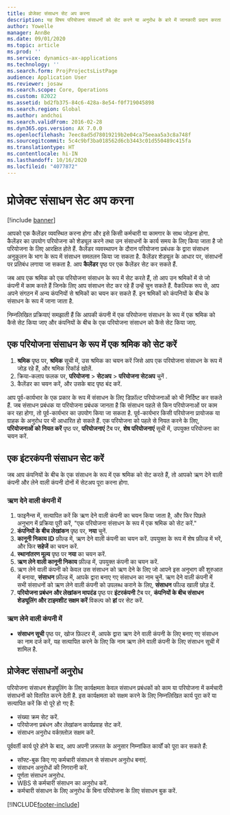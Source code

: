 ```yaml
---
title: प्रोजेक्ट संसाधन सेट अप करना
description: यह विषय परियोजना संसाधनों को सेट करने या अनुरोध के बारे में जानकारी प्रदान करता है.
author: Yowelle
manager: AnnBe
ms.date: 09/01/2020
ms.topic: article
ms.prod: ''
ms.service: dynamics-ax-applications
ms.technology: ''
ms.search.form: ProjProjectsListPage
audience: Application User
ms.reviewer: josaw
ms.search.scope: Core, Operations
ms.custom: 82022
ms.assetid: bd2fb375-84c6-428a-8e54-f0f719045898
ms.search.region: Global
ms.author: andchoi
ms.search.validFrom: 2016-02-28
ms.dyn365.ops.version: AX 7.0.0
ms.openlocfilehash: 7eec8ad5d78019219b2e04ca75eeaa5a3c8a748f
ms.sourcegitcommit: 5c4c9bf3ba018562d6cb3443c01d550489c415fa
ms.translationtype: HT
ms.contentlocale: hi-IN
ms.lasthandoff: 10/16/2020
ms.locfileid: "4077872"
---
```

# <a name="set-up-project-resources"></a>प्रोजेक्ट संसाधन सेट अप करना

[!include [banner](../includes/banner.md)]

आपको एक कैलेंडर व्यवस्थित करना होगा और इसे किसी कर्मचारी या कामगार के साथ जोड़ना होगा. कैलेंडर का उपयोग परियोजना को शेड्यूल करने तथा उन संसाधनों के कार्य समय के लिए किया जाता है जो परियोजना के लिए आरक्षित होते हैं. कैलेंडर व्यवस्थापन के दौरान परियोजना प्रबंधक के द्वारा संसाधन अनुकूलन के भाग के रूप में संसाधन समतलन किया जा सकता है. कैलेंडर शेड्यूल के आधार पर, संसाधनों पर प्रतिबंध लगाया जा सकता है. आप **कैलेंडर** पृष्ठ पर एक कैलेंडर सेट कर सकते हैं.

जब आप एक श्रमिक को एक परियोजना संसाधन के रूप में सेट करते हैं, तो आप उन श्रमिकों में से जो कंपनी में काम करते हैं जिनके लिए आप संसाधन सेट कर रहे हैं उन्हें चुन सकते हैं. वैकल्पिक रूप से, आप अपने संगठन में अन्य कंपनियों से श्रमिकों का चयन कर सकते हैं. इन श्रमिकों को कंपनियों के बीच के संसाधन के रूप में जाना जाता है.

निम्नलिखित प्रक्रियाएं समझाती हैं कि आपकी कंपनी में एक परियोजना संसाधन के रूप में एक श्रमिक को कैसे सेट किया जाए और कंपनियों के बीच के एक परियोजना संसाधन को कैसे सेट किया जाए.

## <a name="set-up-a-worker-as-a-project-resource"></a>एक परियोजना संसाधन के रूप में एक श्रमिक को सेट करें

1. **श्रमिक** पृष्ठ पर, **श्रमिक** सूची में, उस श्रमिक का चयन करें जिसे आप एक परियोजना संसाधन के रूप में जोड़ रहे हैं, और श्रमिक रिकॉर्ड खोलें.
2. क्रिया-कलाप फलक पर, **परियोजना** &gt; **सेटअप** &gt; **परियोजना सेटअप** चुनें .
3. कैलेंडर का चयन करें, और उसके बाद पृष्ठ बंद करें.

आप पूर्व-कार्यभार के एक प्रकार के रूप में संसाधन के लिए डिफ़ॉल्ट परियोजनाओं को भी निर्दिष्ट कर सकते हैं. जब संसाधन प्रबंधक या परियोजना प्रबंधक जानता है कि संसाधन पहले से किन परियोजनाओं पर काम कर रहा होगा, तो पूर्व-कार्यभार का उपयोग किया जा सकता है. पूर्व-कार्यभार किसी परियोजना प्रायोजक या ग्राहक के अनुरोध पर भी आधारित हो सकते हैं. एक परियोजना को पहले से नियत करने के लिए, **परियोजनाओं को नियत करें** पृष्ठ पर, **परियोजनाएं** टैब पर, **शेष परियोजनाएं** सूची में, उपयुक्त परियोजना का चयन करें.

## <a name="set-up-an-intercompany-resource"></a>एक इंटरकंपनी संसाधन सेट करें

जब आप कंपनियों के बीच के एक संसाधन के रूप में एक श्रमिक को सेट करते हैं, तो आपको ऋण देने वाली कंपनी और लेने वाली कंपनी दोनों में सेटअप पूरा करना होगा.

### <a name="in-the-lending-company"></a>ऋण देने वाली कंपनी में

1. फाइनैन्स में, सत्यापित करें कि ऋण देने वाली कंपनी का चयन किया जाता है, और फिर पिछले अनुभाग में प्रक्रिया पूरी करें, "एक परियोजना संसाधन के रूप में एक श्रमिक को सेट करें."
2. **कंपनियों के बीच लेखांकन** पृष्ठ पर, **नया** चुनें.
3. **कानूनी निकाय ID** फ़ील्ड में, ऋण देने वाली कंपनी का चयन करें. उपयुक्त के रूप में शेष फ़ील्ड में भरें, और फिर **सहेजें** का चयन करें.
4. **स्थानांतरण मूल्य** पृष्ठ पर **नया** का चयन करें.
5. **ऋण लेने वाली कानूनी निकाय** फ़ील्ड में, उपयुक्त कंपनी का चयन करें.
6. ऋण लेने वाली कंपनी को केवल उस संसाधन को ऋण देने के लिए जो आपने इस अनुभाग की शुरुआत में बनाया, **संसाधन** फ़ील्ड में, आपके द्वारा बनाए गए संसाधन का नाम चुनें. ऋण देने वाली कंपनी में सभी संसाधनों को ऋण लेने वाली कंपनी को उपलब्ध कराने के लिए, **संसाधन** फील्ड खाली छोड़ दें.
7. **परियोजना प्रबंधन और लेखांकन मापदंड** पृष्ठ पर **इंटरकंपनी** टैब पर, **कंपनियों के बीच संसाधन शेड्यूलिंग और टाइमशीट सक्षम करें** विकल्प को **हां** पर सेट करें.

### <a name="in-the-borrowing-company"></a>ऋण लेने वाली कंपनी में

- **संसाधन सूची** पृष्ठ पर, खोज फ़िल्टर में, आपके द्वारा ऋण देने वाली कंपनी के लिए बनाए गए संसाधन का नाम दर्ज करें, यह सत्यापित करने के लिए कि नाम ऋण लेने वाली कंपनी के लिए संसाधन सूची में शामिल है.

## <a name="request-project-resources"></a>प्रोजेक्ट संसाधनों अनुरोध
परियोजना संसाधन शेड्यूलिंग के लिए कार्यक्षमता केवल संसाधन प्रबंधकों को काम या परियोजना में कर्मचारी संसाधनों को वितरित करने देती है. इस कार्यक्षमता को सक्षम करने के लिए निम्नलिखित कार्य पूरा करें या सत्यापित करें कि वो पूरे हो गए हैं:

- संख्या क्रम सेट करें.
- परियोजना प्रबंधन और लेखांकन कार्यप्रवाह सेट करें.
- संसाधन अनुरोध वर्कफ़्लोज़ सक्षम करें.

पूर्ववर्ती कार्य पूरे होने के बाद, आप अपनी ज़रूरत के अनुसार निम्नांकित कार्यों को पूरा कर सकते हैं:

- सॉफ्ट-बुक किए गए कर्मचारी संसाधन से संसाधन अनुरोध बनाएं.
- संसाधन अनुरोधों की निगरानी करें.
- पूर्णता संसाधन अनुरोध.
- WBS से कर्मचारी संसाधन का अनुरोध करें.
- कर्मचारी संसाधन के लिए अनुरोध के बिना परियोजना के लिए संसाधन बुक करें.


[!INCLUDE[footer-include](../includes/footer-banner.md)]